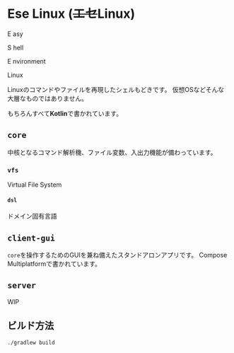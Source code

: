 # Ese Linux (~~エセ~~Linux) 
E asy

S hell

E nvironment

Linux



Linuxのコマンドやファイルを再現したシェルもどきです。
仮想OSなどそんな大層なものではありません。

もちろんすべて**Kotlin**で書かれています。
## `core`
中核となるコマンド解析機、ファイル変数、入出力機能が備わっています。
### `vfs`
Virtual File System
#### `dsl`
ドメイン固有言語
## `client-gui`
`core`を操作するためのGUIを兼ね備えたスタンドアロンアプリです。
Compose Multiplatformで書かれています。

## `server`
WIP

## ビルド方法

`./gradlew build` 